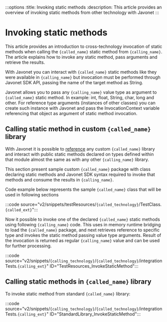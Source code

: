 :::options
:title: Invoking static methods
:description: This article provides an overview of invoking static methods from other technology with Javonet
:::

# Invoking static methods

This article provides an introduction to cross-technology invocation of static methods when calling the `{called_name}` static method from `{calling_name}`. The article explains how to invoke any static method, pass arguments and retrieve the results.

With Javonet you can interact with `{called_name}` static methods like they were available in `{calling_name}` but invocation must be performed through Javonet SDK API, passing the name of the target method as String.

Javonet allows you to pass any `{calling_name}` value type as argument to `{called_name}` static method. In example: int, float, String, char, long and other. For reference type arguments (instances of other classes) you can create such instance with Javonet and pass the InvocationContext variable referencing that object as argument of static method invocation.

## Calling static method in custom `{called_name}` library

With Javonet it is possible to [reference](https://www.javonet.com/guides/v2/`{calling_technology}`/`{called_technology}`/getting-started/adding-references-to-libraries) any custom `{called_name}` library and interact with public static methods declared on types defined within that module almost the same as with any other `{calling_name}` library. 

This section present sample custom `{called_name}` package with class declaring static methods and Javonet SDK syntax required to invoke that methods and consume the results in `{calling_name}`.

Code example below represents the sample `{called_name}` class that will be used in following sections

:::code source="v2/snippets/testResources/`{called_technology}`/TestClass.`{called_ext}`":::
  
Now it possible to invoke one of the declared `{called_name}` static methods using following `{calling_name}` code. This uses in memory runtime bridging to load the `{called_name}` package, and next retrieves reference to specific type and invokes the static method passing value type arguments. Result of the invocation is returned as regular `{calling_name}` value and can be used for further processing.

:::code source="v2/snippets/`{calling_technology}`/`{called_technology}`/integrationTests.`{calling_ext}`" ID="TestResources_InvokeStaticMethod":::
 
## Calling static methods in `{called_name}` library

To invoke static method from standard `{called_name}` library:

:::code source="v2/snippets/`{calling_technology}`/`{called_technology}`/integrationTests.`{calling_ext}`" ID="StandardLibrary_InvokeStaticMethod":::

